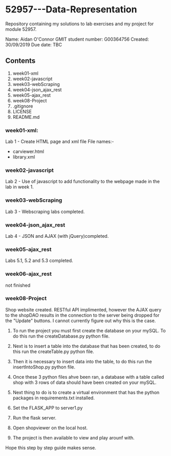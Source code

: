 # 52957---Data-Representation
Repository containing my solutions to lab exercises and my project for module 52957.


Name:                Aidan O'Connor
GMIT student number: G00364756
Created:             30/09/2019
Due date:            TBC

## Contents
1. week01-xml
2. week02-javascript
3. week03-webScraping
4. week04-json_ajax_rest
5. week05-ajax_rest
6. week08-Project
7. .gitignore
8. LICENSE
9. README.md

### week01-xml: 
Lab 1 - Create HTML page and xml file
File names:-
* carviewer.html
* library.xml

### week02-javascript
Lab 2 - Use of javascript to add functionality to the webpage made in the lab in week 1.

### week03-webScraping
Lab 3 - Webscraping labs completed.

### week04-json_ajax_rest
Lab 4 - JSON and AJAX (with jQuery)completed.

### week05-ajax_rest
Labs 5.1, 5.2 and 5.3 completed.

### week06-ajax_rest
not finished

### week08-Project
Shop website created. RESTful API implimented, however the AJAX query to the shopDAO results in the connection to the server being dropped for the "Update" buttons. I cannot currently figure out why this is the case.

1. To run the project you must first create the database on your mySQL. 
To do this run the createDatabase.py python file.
2. Next is to insert a table into the database that has been created, to do this run the createTable.py python file.
3. Then it is necessary to insert data into the table, to do this run the insertIntoShop.py python file.

4. Once these 3 python files ahve been ran, a database with a table called shop with 3 rows of data should have been created on your mySQL.

5. Next thing to do is to create a virtual environment that has the python packages in requirements.txt installed.

6. Set the FLASK_APP to server1.py

7. Run the flask server.

8. Open shopviewer on the local host.

9. The project is then available to view and play arounf with.

Hope this step by step guide makes sense.